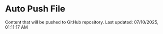 # Auto Push File

Content that will be pushed to GitHub repository.
Last updated: 07/10/2025, 01:11:17 AM